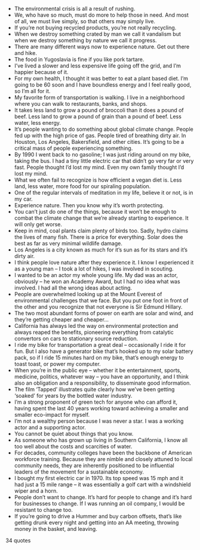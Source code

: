  - The environmental crisis is all a result of rushing.
 - We, who have so much, must do more to help those in need. And most of all, we must live simply, so that others may simply live.
 - If you’re not buying recycled products, you’re not really recycling.
 - When we destroy something crated by man we call it vandalism but when we destroy something by nature we call it progress.
 - There are many different ways now to experience nature. Get out there and hike.
 - The food in Yugoslavia is fine if you like pork tartare.
 - I’ve lived a slower and less expensive life going off the grid, and I’m happier because of it.
 - For my own health, I thought it was better to eat a plant based diet. I’m going to be 60 soon and I have boundless energy and I feel really good, so I’m all for it.
 - My favorite form of transportation is walking. I live in a neighborhood where you can walk to restaurants, banks, and shops.
 - It takes less land to grow a pound of broccoli than it does a pound of beef. Less land to grow a pound of grain than a pound of beef. Less water, less energy.
 - It’s people wanting to do something about global climate change. People fed up with the high price of gas. People tired of breathing dirty air. In Houston, Los Angeles, Bakersfield, and other cities. It’s going to be a critical mass of people experiencing something.
 - By 1990 I went back to no gasoline; I was just riding around on my bike, taking the bus. I had a tiny little electric car that didn’t go very far or very fast. People thought I’d lost my mind. Even my own family thought I’d lost my mind.
 - What we often fail to recognize is how efficient a vegan diet is. Less land, less water, more food for our spiraling population.
 - One of the regular intervals of meditation in my life, believe it or not, is in my car.
 - Experience nature. Then you know why it’s worth protecting.
 - You can’t just do one of the things, because it won’t be enough to combat the climate change that we’re already starting to experience. It will only get worse.
 - Keep in mind, coal plants claim plenty of birds too. Sadly, hydro claims the lives of many fish. There is a price for everything. Solar does the best as far as very minimal wildlife damage.
 - Los Angeles is a city known as much for it’s sun as for its stars and it’s dirty air.
 - I think people love nature after they experience it. I know I experienced it as a young man – I took a lot of hikes, I was involved in scouting.
 - I wanted to be an actor my whole young life. My dad was an actor, obviously – he won an Academy Award, but I had no idea what was involved. I had all the wrong ideas about acting.
 - People are overwhelmed looking up at the Mount Everest of environmental challenges that we face. But you put one foot in front of the other and you recognize that not everyone is Sir Edmund Hillary.
 - The two most abundant forms of power on earth are solar and wind, and they’re getting cheaper and cheaper...
 - California has always led the way on environmental protection and always reaped the benefits, pioneering everything from catalytic convertors on cars to stationary source reduction.
 - I ride my bike for transportation a great deal – occasionally I ride it for fun. But I also have a generator bike that’s hooked up to my solar battery pack, so if I ride 15 minutes hard on my bike, that’s enough energy to toast toast, or power my computer.
 - When you’re in the public eye – whether it be entertainment, sports, medicine, politics, whatever way – you have an opportunity, and I think also an obligation and a responsibility, to disseminate good information.
 - The film ‘Tapped’ illustrates quite clearly how we’ve been getting ‘soaked’ for years by the bottled water industry.
 - I’m a strong proponent of green tech for anyone who can afford it, having spent the last 40 years working toward achieving a smaller and smaller eco-impact for myself.
 - I’m not a wealthy person because I was never a star. I was a working actor and a supporting actor.
 - You cannot be quiet about things that you know.
 - As someone who has grown up living in Southern California, I know all too well about the costs and scarcities of water.
 - For decades, community colleges have been the backbone of American workforce training. Because they are nimble and closely attuned to local community needs, they are inherently positioned to be influential leaders of the movement for a sustainable economy.
 - I bought my first electric car in 1970. Its top speed was 15 mph and it had just a 15 mile range – it was essentially a golf cart with a windshield wiper and a horn.
 - People don’t want to change. It’s hard for people to change and it’s hard for businesses to change. If I was running an oil company, I would be resistant to change too.
 - If you’re going to drive a Hummer and buy carbon offsets, that’s like getting drunk every night and getting into an AA meeting, throwing money in the basket, and leaving.

34 quotes